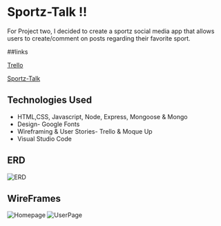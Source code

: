 # Sportz-Talk !!

For Project two, I decided to create a sportz social media app that allows users to create/comment on posts regarding their favorite sport.

##links

[Trello](https://trello.com/b/KcTEYPR2/jordan-clarke-sportz-talk-board)

[Sportz-Talk]('https://rocky-garden-97706.herokuapp.com/posts')

## Technologies Used
- HTML,CSS, Javascript, Node, Express, Mongoose & Mongo
- Design- Google Fonts
- Wireframing & User Stories- Trello & Moque Up
- Visual Studio Code

## ERD

![ERD](https://github.com/JordanAclarke/sportz-talk-app/blob/master/Wireframe%20%26%20Moqups/ERD%20Diagram.png)

## WireFrames

![Homepage](https://github.com/JordanAclarke/sportz-talk-app/blob/master/Wireframe%20%26%20Moqups/Home%20PAge.png)
![UserPage](https://github.com/JordanAclarke/sportz-talk-app/blob/master/Wireframe%20%26%20Moqups/Users%20Page.png)

